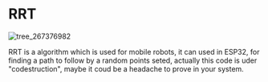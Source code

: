 # RRT

![tree_267376982](https://user-images.githubusercontent.com/77483327/236960320-728a6d9e-f081-44f9-9908-ada10b0f2f61.jpg)


RRT is a algorithm which is used for mobile robots, it can used in ESP32, for finding a path to follow by a random points seted, actually this code is uder "codestruction", maybe it coud be a headache to prove in your system.

